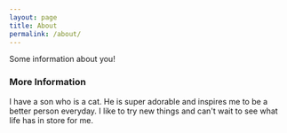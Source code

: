 ```yaml
---
layout: page
title: About
permalink: /about/
---
```


Some information about you!

### More Information

I have a son who is a cat. He is super adorable and inspires me to be a better person everyday. I like to try new things and can't wait to see what life has in store for me.


